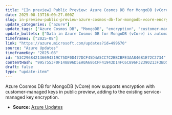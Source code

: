 ```yaml
---
title: "[In preview] Public Preview: Azure Cosmos DB for MongoDB (vCore) encryption with customer-managed key"
date: 2025-08-13T16:00:27.000Z
slug: in-preview-public-preview-azure-cosmos-db-for-mongodb-vcore-encryption-with-customer-managed-key
update_categories: ["azure"]
update_tags: ["Azure Cosmos DB", "MongoDB", "encryption", "customer-managed keys", "public preview"]
update_bullets: ["Data in Azure Cosmos DB for MongoDB (vCore) is automatically encrypted with Microsoft-managed keys by default.", "A new option allows customers to use their own encryption keys for an additional security layer.", "This feature is currently available in public preview."]
timeframes: ["2025-08"]
link: "https://azure.microsoft.com/updates?id=499670"
source: "Azure Updates"
timeframeKey: "2025-08"
id: "53C296842136694319C75DF0D477DCF45D4A5CC7C2BBCBFE3AA846B1E72C2734"
contentHash: "9957553F0F148B96D5EA0A686CFF41943D14FC6C896F32390213F3BD5C7F403D"
draft: false
type: "update-item"
---
```


Azure Cosmos DB for MongoDB (vCore) now supports encryption with customer-managed keys in public preview, adding to the existing service-managed key encryption.

- **Source:** [Azure Updates](https://azure.microsoft.com/updates?id=499670)
